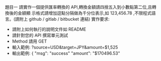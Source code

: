 題目一
請實作一個提供匯率轉換的 API,轉換金額請四捨五入到小數點第二位,且轉換後的金額顯
示格式請增加逗點分隔做為千分位表示,如 123,456.78 ,不限程式語言。(請附上 github /
gitlab / bitbucket 連結)
實作要求:
- 請附上如何執行的說明文件如 README
- 請針對您的 API 撰寫單元測試
- Method 請用 GET
- 輸入範例:
?source=USD&target=JPY&amount=$1,525
- 輸出範例:
{
"msg": "success"
"amount": "$170496.53"